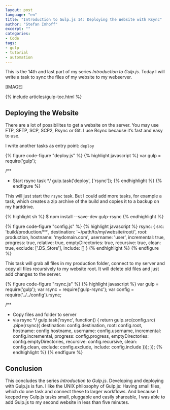 ```yaml
---
layout: post
language: "en"
title: "Introduction to Gulp.js 14: Deploying the Website with Rsync"
author: "Stefan Imhoff"
excerpt: ""
categories:
- Code
tags:
- gulp
- tutorial
- automation
---
```


This is the 14th and last part of my series *Introduction to Gulp.js*. Today I will write a task to sync the files of my website to my webserver.

[IMAGE]

{% include articles/gulp-toc.html %}

## Deploying the Website
There are a lot of possibilites to get a website on the server. You may use FTP, SFTP, SCP, SCP2, Rsync or Git. I use Rsync because it’s fast and easy to use.

I write another tasks as entry point: `deploy`

{% figure code-figure "deploy.js" %}
{% highlight javascript %}
var gulp = require('gulp');

/**
 * Start rsync task
 */
gulp.task('deploy', ['rsync']);
{% endhighlight %}
{% endfigure %}

This will just start the `rsync` task. But I could add more tasks, for example a task, which creates a zip archive of the build and copies it to a backup on my harddrive.

{% highlight sh %}
$ npm install --save-dev gulp-rsync
{% endhighlight %}

{% figure code-figure "config.js" %}
{% highlight javascript %}
rsync: {
  src: 'build/production/**',
  destination: '~/path/to/my/website/root/',
  root: production,
  hostname: 'mydomain.com',
  username: 'user',
  incremental: true,
  progress: true,
  relative: true,
  emptyDirectories: true,
  recursive: true,
  clean: true,
  exclude: ['.DS_Store'],
  include: []
}
{% endhighlight %}
{% endfigure %}

This task will grab all files in my production folder, connect to my server and copy all files recursively to my website root. It will delete old files and just add changes to the server.

{% figure code-figure "rsync.js" %}
{% highlight javascript %}
var gulp = require('gulp');
var rsync = require('gulp-rsync');
var config = require('../../config').rsync;

/**
 * Copy files and folder to server
 * via rsync
 */
gulp.task('rsync', function() {
  return gulp.src(config.src)
    .pipe(rsync({
      destination: config.destination,
      root: config.root,
      hostname: config.hostname,
      username: config.username,
      incremental: config.incremental,
      progress: config.progress,
      emptyDirectories: config.emptyDirectories,
      recursive: config.recursive,
      clean: config.clean,
      exclude: config.exclude,
      include: config.include
    }));
});
{% endhighlight %}
{% endfigure %}

## Conclusion
This concludes the series *Introduction to Gulp.js*. Developing and deploying with Gulp.js is fun. I like the UNIX philosophy of Gulp.js: Having small files, which do one task and connect these to larger workflows. And because I keeped my Gulp.js tasks small, pluggable and easily shareable, I was able to add Gulp.js to my second website in less than five minutes.
